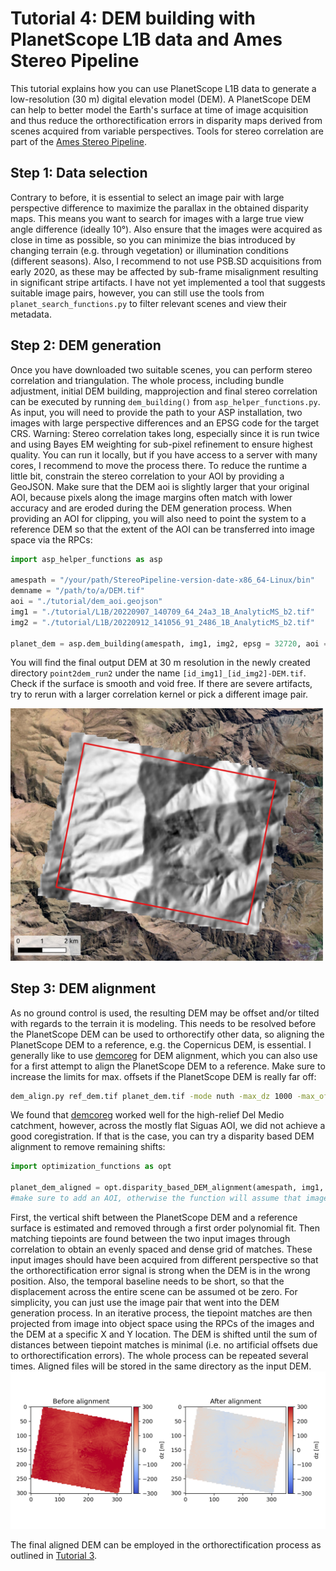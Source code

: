 # Tutorial 4: DEM building with PlanetScope L1B data and Ames Stereo Pipeline

This tutorial explains how you can use PlanetScope L1B data to generate a low-resolution (30 m) digital elevation model (DEM). A PlanetScope DEM can help to better model the Earth's surface at time of image acquisition and thus reduce the orthorectification errors in disparity maps derived from scenes acquired from variable perspectives. Tools for stereo correlation are part of the [Ames Stereo Pipeline](https://stereopipeline.readthedocs.io/en/latest/index.html).

## Step 1: Data selection

Contrary to before, it is essential to select an image pair with large perspective difference to maximize the parallax in the obtained disparity maps. This means you want to search for images with a large true view angle difference (ideally 10°). Also ensure that the images were acquired as close in time as possible, so you can minimize the bias introduced by changing terrain (e.g. through vegetation) or illumination conditions (different seasons). Also, I recommend to not use PSB.SD acquisitions from early 2020, as these may be affected by sub-frame misalignment resulting in significant stripe artifacts. I have not yet implemented a tool that suggests suitable image pairs, however, you can still use the tools from `planet_search_functions.py` to filter relevant scenes and view their metadata.

## Step 2: DEM generation

Once you have downloaded two suitable scenes, you can perform stereo correlation and triangulation. The whole process, including bundle adjustment, initial DEM building, mapprojection and final stereo correlation can be executed by running `dem_building()` from `asp_helper_functions.py`. As input, you will need to provide the path to your ASP installation, two images with large perspective differences and an EPSG code for the target CRS. Warning: Stereo correlation takes long, especially since it is run twice and using Bayes EM weighting for sub-pixel refinement to ensure highest quality. You can run it locally, but if you have access to a server with many cores, I recommend to move the process there. To reduce the runtime a little bit, constrain the stereo correlation to your AOI by providing a GeoJSON. Make sure that the DEM aoi is slightly larger that your original AOI, because pixels along the image margins often match with lower accuracy and are eroded during the DEM generation process. When providing an AOI for clipping, you will also need to point the system to a reference DEM so that the extent of the AOI can be transferred into image space via the RPCs:

``` python
import asp_helper_functions as asp

amespath = "/your/path/StereoPipeline-version-date-x86_64-Linux/bin"
demname = "/path/to/a/DEM.tif"
aoi = "./tutorial/dem_aoi.geojson"
img1 = "./tutorial/L1B/20220907_140709_64_24a3_1B_AnalyticMS_b2.tif"
img2 = "./tutorial/L1B/20220912_141056_91_2486_1B_AnalyticMS_b2.tif"

planet_dem = asp.dem_building(amespath, img1, img2, epsg = 32720, aoi = aoi, refdem = demname)

```

You will find the final output DEM at 30 m resolution in the newly created directory `point2dem_run2` under the name `[id_img1]_[id_img2]-DEM.tif`. Check if the surface is smooth and void free. If there are severe artifacts, try to rerun with a larger correlation kernel or pick a different image pair.

<img src='./figures/dem_hs.jpeg' width='500'>

## Step 3: DEM alignment

As no ground control is used, the resulting DEM may be offset and/or tilted with regards to the terrain it is modeling. This needs to be resolved before the PlanetScope DEM can be used to orthorectify other data, so aligning the PlanetScope DEM to a reference, e.g. the Copernicus DEM, is essential. I generally like to use [demcoreg](https://github.com/dshean/demcoreg) for DEM alignment, which you can also use for a first attempt to align the PlanetScope DEM to a reference. Make sure to increase the limits for max. offsets if the PlanetScope DEM is really far off: 
``` bash
dem_align.py ref_dem.tif planet_dem.tif -mode nuth -max_dz 1000 -max_offset 500
```

We found that [demcoreg](https://github.com/dshean/demcoreg) worked well for the high-relief Del Medio catchment, however, across the mostly flat Siguas AOI, we did not achieve a good coregistration. If that is the case, you can try a disparity based DEM alignment to remove remaining shifts:
``` python
import optimization_functions as opt

planet_dem_aligned = opt.disparity_based_DEM_alignment(amespath, img1, img2, planet_dem, demname, epsg = 32720, aoi = aoi, iterations = 3)
#make sure to add an AOI, otherwise the function will assume that images are pre-clipped
```
First, the vertical shift between the PlanetScope DEM and a reference surface is estimated and removed through a first order polynomial fit. Then matching tiepoints are found between the two input images through correlation to obtain an evenly spaced and dense grid of matches. These input images should have been acquired from different perspective so that the orthorectification error signal is strong when the DEM is in the wrong position. Also, the temporal baseline needs to be short, so that the displacement across the entire scene can be assumed ot be zero. For simplicity, you can just use the image pair that went into the DEM generation process. In an iterative process, the tiepoint matches are then projected from image into object space using the RPCs of the images and the DEM at a specific X and Y location. The DEM is shifted until the sum of distances between tiepoint matches is minimal (i.e. no artificial offsets due to orthorectification errors). The whole process can be repeated several times. Aligned files will be stored in the same directory as the input DEM.
<img src='./figures/alignment.png'>

The final aligned DEM can be employed in the orthorectification process as outlined in [Tutorial 3](./tutorial/Tutorial3_Offset_Tracking_L1B.md).

